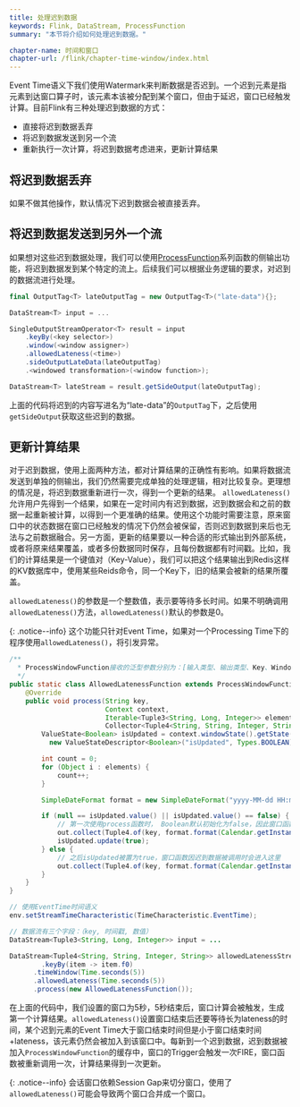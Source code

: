 ```yaml
---
title: 处理迟到数据
keywords: Flink, DataStream, ProcessFunction
summary: "本节将介绍如何处理迟到数据。"

chapter-name: 时间和窗口
chapter-url: /flink/chapter-time-window/index.html
---
```


Event Time语义下我们使用Watermark来判断数据是否迟到。一个迟到元素是指元素到达窗口算子时，该元素本该被分配到某个窗口，但由于延迟，窗口已经触发计算。目前Flink有三种处理迟到数据的方式：

* 直接将迟到数据丢弃
* 将迟到数据发送到另一个流
* 重新执行一次计算，将迟到数据考虑进来，更新计算结果

## 将迟到数据丢弃

如果不做其他操作，默认情况下迟到数据会被直接丢弃。

## 将迟到数据发送到另外一个流

如果想对这些迟到数据处理，我们可以使用[ProcessFunction](./process-function.html)系列函数的侧输出功能，将迟到数据发到某个特定的流上。后续我们可以根据业务逻辑的要求，对迟到的数据流进行处理。

```scala
final OutputTag<T> lateOutputTag = new OutputTag<T>("late-data"){};

DataStream<T> input = ...

SingleOutputStreamOperator<T> result = input
    .keyBy(<key selector>)
    .window(<window assigner>)
    .allowedLateness(<time>)
    .sideOutputLateData(lateOutputTag)
    .<windowed transformation>(<window function>);

DataStream<T> lateStream = result.getSideOutput(lateOutputTag);
```

上面的代码将迟到的内容写进名为“late-data”的`OutputTag`下，之后使用`getSideOutput`获取这些迟到的数据。

## 更新计算结果

对于迟到数据，使用上面两种方法，都对计算结果的正确性有影响。如果将数据流发送到单独的侧输出，我们仍然需要完成单独的处理逻辑，相对比较复杂。更理想的情况是，将迟到数据重新进行一次，得到一个更新的结果。
`allowedLateness()`允许用户先得到一个结果，如果在一定时间内有迟到数据，迟到数据会和之前的数据一起重新被计算，以得到一个更准确的结果。使用这个功能时需要注意，原来窗口中的状态数据在窗口已经触发的情况下仍然会被保留，否则迟到数据到来后也无法与之前数据融合。另一方面，更新的结果要以一种合适的形式输出到外部系统，或者将原来结果覆盖，或者多份数据同时保存，且每份数据都有时间戳。比如，我们的计算结果是一个键值对（Key-Value），我们可以把这个结果输出到Redis这样的KV数据库中，使用某些Reids命令，同一个Key下，旧的结果会被新的结果所覆盖。

`allowedLateness()`的参数是一个整数值，表示要等待多长时间。如果不明确调用`allowedLateness()`方法，`allowedLateness()`默认的参数是0。

{: .notice--info}
这个功能只针对Event Time，如果对一个Processing Time下的程序使用`allowedLateness()`，将引发异常。

```java
/**
  * ProcessWindowFunction接收的泛型参数分别为：[输入类型、输出类型、Key、Window]
  */
public static class AllowedLatenessFunction extends ProcessWindowFunction<Tuple3<String, Long, Integer>, Tuple4<String, String, Integer, String>, String, TimeWindow> {
    @Override
    public void process(String key,
                        Context context,
                        Iterable<Tuple3<String, Long, Integer>> elements,
                        Collector<Tuple4<String, String, Integer, String>> out) throws Exception {
        ValueState<Boolean> isUpdated = context.windowState().getState(
          new ValueStateDescriptor<Boolean>("isUpdated", Types.BOOLEAN));

        int count = 0;
        for (Object i : elements) {
          	count++;
        }

        SimpleDateFormat format = new SimpleDateFormat("yyyy-MM-dd HH:mm:ss");

        if (null == isUpdated.value() || isUpdated.value() == false) {
            // 第一次使用process函数时， Boolean默认初始化为false，因此窗口函数第一次被调用时会进入这里
            out.collect(Tuple4.of(key, format.format(Calendar.getInstance().getTime()), count, "first"));
          	isUpdated.update(true);
        } else {
            // 之后isUpdated被置为true，窗口函数因迟到数据被调用时会进入这里
            out.collect(Tuple4.of(key, format.format(Calendar.getInstance().getTime()), count, "updated"));
        }
    }
}

// 使用EventTime时间语义
env.setStreamTimeCharacteristic(TimeCharacteristic.EventTime);

// 数据流有三个字段：（key, 时间戳, 数值）
DataStream<Tuple3<String, Long, Integer>> input = ...

DataStream<Tuple4<String, String, Integer, String>> allowedLatenessStream = input
  		.keyBy(item -> item.f0)
      .timeWindow(Time.seconds(5))
      .allowedLateness(Time.seconds(5))
      .process(new AllowedLatenessFunction());
```

在上面的代码中，我们设置的窗口为5秒，5秒结束后，窗口计算会被触发，生成第一个计算结果。`allowedLateness()`设置窗口结束后还要等待长为lateness的时间，某个迟到元素的Event Time大于窗口结束时间但是小于窗口结束时间+lateness，该元素仍然会被加入到该窗口中。每新到一个迟到数据，迟到数据被加入`ProcessWindowFunction`的缓存中，窗口的Trigger会触发一次FIRE，窗口函数被重新调用一次，计算结果得到一次更新。

{: .notice--info}
会话窗口依赖Session Gap来切分窗口，使用了`allowedLateness()`可能会导致两个窗口合并成一个窗口。